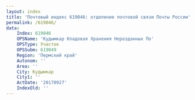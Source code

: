 ```yaml
---
layout: index
title: 'Почтовый индекс 619046: отделение почтовой связи Почты России'
permalink: /619046/
data:
    Index: 619046
    OPSName: 'Кудымкар Кладовая Хранения Нерозданных По'
    OPSType: Участок
    OPSSubm: 619049
    Region: 'Пермский край'
    Autonom: ''
    Area: ''
    City: Кудымкар
    City1: ''
    ActDate: '20170927'
    IndexOld: ''
---
```

